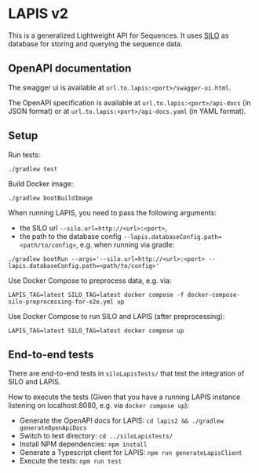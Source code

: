 # LAPIS v2

This is a generalized Lightweight API for Sequences. It uses [SILO](https://github.com/GenSpectrum/LAPIS-SILO) as database for storing and querying the sequence data.

## OpenAPI documentation

The swagger ui is available at `url.to.lapis:<port>/swagger-ui.html`.

The OpenAPI specification is available at `url.to.lapis:<port>/api-docs` (in JSON format) or at 
`url.to.lapis:<port>/api-docs.yaml` (in YAML format).

## Setup

Run tests:
```
./gradlew test
```

Build Docker image:
```
./gradlew bootBuildImage
```

When running LAPIS, you need to pass the following arguments:
* the SILO url `--silo.url=http://<url>:<port>`, 
* the path to the database config `--lapis.databaseConfig.path=<path/to/config>`,
e.g. when running via gradle:
```
./gradlew bootRun --args='--silo.url=http://<url>:<port> --lapis.databaseConfig.path=<path/to/config>'
```

Use Docker Compose to preprocess data, e.g. via:
```
LAPIS_TAG=latest SILO_TAG=latest docker compose -f docker-compose-silo-preprocessing-for-e2e.yml up
```

Use Docker Compose to run SILO and LAPIS (after preprocessing):
```
LAPIS_TAG=latest SILO_TAG=latest docker compose up
```

## End-to-end tests

There are end-to-end tests in `siloLapisTests/` that test the integration of SILO and LAPIS.

How to execute the tests
(Given that you have a running LAPIS instance listening on localhost:8080, e.g. via `docker compose up`):

* Generate the OpenAPI docs for LAPIS: `cd lapis2 && ./gradlew generateOpenApiDocs`
* Switch to test directory: `cd ../siloLapisTests/`
* Install NPM dependencies: `npm install`
* Generate a Typescript client for LAPIS: `npm run generateLapisClient`
* Execute the tests: `npm run test`
